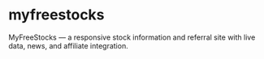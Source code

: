 # myfreestocks
MyFreeStocks — a responsive stock information and referral site with live data, news, and affiliate integration.
